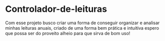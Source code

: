 # Controlador-de-leituras
Com esse projeto busco criar uma forma de conseguir organizar e analisar minhas leituras anuais, criado de uma forma bem prática e intuitiva espero que possa ser do proveito alheio para que sirva de bom uso!
